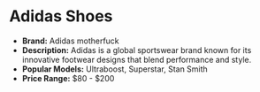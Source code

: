 # Adidas Shoes

- **Brand:** Adidas motherfuck
- **Description:** Adidas is a global sportswear brand known for its innovative footwear designs that blend performance and style.
- **Popular Models:** Ultraboost, Superstar, Stan Smith
- **Price Range:** $80 - $200
